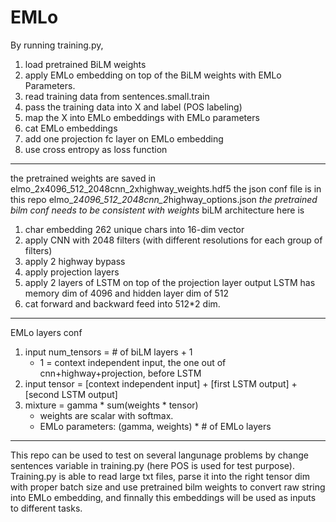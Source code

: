 # EMLo
By running training.py, 
1) load pretrained BiLM weights 
2) apply EMLo embedding on top of the BiLM weights with EMLo Parameters.
3) read training data from sentences.small.train
4) pass the training data into X and label (POS labeling)
5) map the X into EMLo embeddings with EMLo parameters
6) cat EMLo embeddings
7) add one projection fc layer on EMLo embedding
8) use cross entropy as loss function

___________________________________________________________________________
the pretrained weights are saved in
elmo_2x4096_512_2048cnn_2xhighway_weights.hdf5
the json conf file is in this repo 
elmo_2*4096_512_2048cnn_2*highway_options.json
*the pretrained bilm conf needs to be consistent with weights*
biLM architecture here is 
1) char embedding 262 unique chars into 16-dim vector
2) apply CNN with 2048 filters (with different resolutions for each group of filters)
3) apply 2 highway bypass
4) apply projection layers
5) apply 2 layers of LSTM on top of the projection layer output 
    LSTM has memory dim of 4096 and hidden layer dim of 512
6) cat forward and backward feed into 512*2 dim. 

__________________________________________________________________________
EMLo layers conf
1) input num_tensors = # of biLM layers + 1 
    * 1 = context independent input, the one out of cnn+highway+projection, before LSTM
2) input tensor = [context independent input] + [first LSTM output] + [second LSTM output]
3) mixture = gamma * sum(weights * tensor)
    * weights are scalar with softmax. 
    * EMLo parameters:  (gamma, weights) * # of EMLo layers

__________________________________________________________________________
This repo can be used to test on several langunage problems by change sentences variable in training.py (here POS is used for test purpose). 
Training.py is able to read large txt files, parse it into the right tensor dim with proper batch size and use pretrained bilm weights to convert raw string into EMLo embedding, and finnally this embeddings will be used as inputs to different tasks. 
